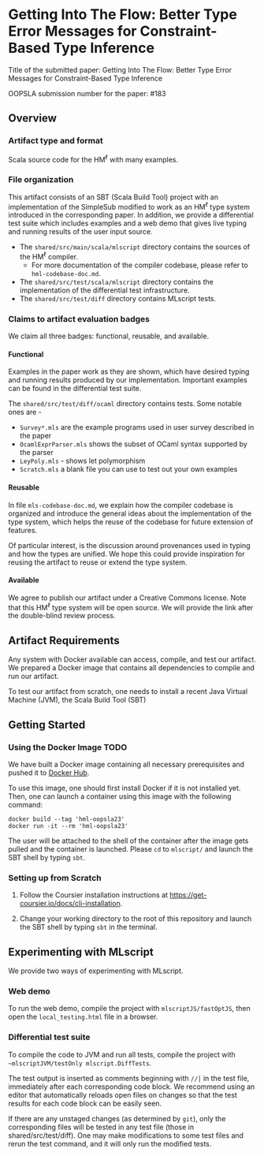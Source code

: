 # Getting Into The Flow: Better Type Error Messages for Constraint-Based Type Inference

Title of the submitted paper: Getting Into The Flow: Better Type Error Messages for Constraint-Based Type Inference

OOPSLA submission number for the paper: #183

## Overview

### Artifact type and format

Scala source code for the HM<sup>ℓ</sup> with many examples.

### File organization

This artifact consists of an SBT (Scala Build Tool) project with an implementation of
the SimpleSub modified to work as an HM<sup>ℓ</sup> type system introduced in the
corresponding paper. In addition, we provide a differential test suite which
includes examples and a web demo that gives live typing and running results
of the user input source.

- The `shared/src/main/scala/mlscript` directory contains the sources of the HM<sup>ℓ</sup> compiler.
  - For more documentation of the compiler codebase, please refer to `hml-codebase-doc.md`.
- The `shared/src/test/scala/mlscript` directory contains the implementation of
  the differential test infrastructure.
- The `shared/src/test/diff` directory contains MLscript tests.

### Claims to artifact evaluation badges

We claim all three badges: functional, reusable, and available.

#### Functional

Examples in the paper work as they are shown, which have
desired typing and running results produced by our implementation.
Important examples can be found in the differential test suite.

The `shared/src/test/diff/ocaml` directory contains tests. Some notable ones are -
  - `Survey*.mls` are the example programs used in user survey described in the paper
  - `OcamlExprParser.mls` shows the subset of OCaml syntax supported by the parser
  - `LeyPoly.mls` - shows let polymorphism
  - `Scratch.mls` a blank file you can use to test out your own examples

#### Reusable

In file `mls-codebase-doc.md`,
we explain how the compiler codebase is organized and introduce the general ideas
about the implementation of the type system, which helps the reuse of the codebase for
future extension of features.

Of particular interest, is the discussion around provenances used in typing and how
the types are unified. We hope this could provide inspiration for reusing the
artifact to reuse or extend the type system.

#### Available

We agree to publish our artifact under a Creative Commons license.
Note that this HM<sup>ℓ</sup> type system will be open source.
We will provide the link after the double-blind review process.

## Artifact Requirements

Any system with Docker available can access, compile, and test our artifact.
We prepared a Docker image that contains all dependencies
to compile and run our artifact.

To test our artifact from scratch, one needs to install
a recent Java Virtual Machine (JVM), the Scala Build Tool (SBT)

## Getting Started

### Using the Docker Image TODO

We have built a Docker image containing all necessary prerequisites
and pushed it to [Docker Hub](https://hub.docker.com/r/superoop/superoop-docker).

To use this image, one should first install Docker if it is not installed yet.
Then, one can launch a container using this image with the following command:

```
docker build --tag 'hml-oopsla23'
docker run -it --rm 'hml-oopsla23'
```

The user will be attached to the shell of the container after the image gets pulled and the container is launched.
Please `cd` to `mlscript/` and launch the SBT shell by typing `sbt`.

### Setting up from Scratch

1. Follow the Coursier installation instructions at https://get-coursier.io/docs/cli-installation.

2. Change your working directory to the root of this repository and
   launch the SBT shell by typing `sbt` in the terminal.

## Experimenting with MLscript

We provide two ways of experimenting with MLscript.

### Web demo

To run the web demo, compile the project with `mlscriptJS/fastOptJS`, 
then open the `local_testing.html` file in a browser.

### Differential test suite

To compile the code to JVM and run all tests,
compile the project with `~mlscriptJVM/testOnly mlscript.DiffTests`.

The test output is inserted as comments beginning with `//│` in the test file,
immediately after each corresponding code block.
We recommend using an editor that automatically reloads open files on changes
so that the test results for each code block can be easily seen.

If there are any unstaged changes (as determined by `git`),
only the corresponding files will be tested in any test file (those in shared/src/test/diff).
One may make modifications to some test files and rerun the test command,
and it will only run the modified tests.
